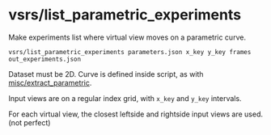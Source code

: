 # vsrs/list\_parametric\_experiments

Make experiments list where virtual view moves on a parametric curve.

    vsrs/list_parametric_experiments parameters.json x_key y_key frames out_experiments.json

Dataset must be 2D. Curve is defined inside script, as with [misc/extract\_parametric](../misc/extract_parametric.html).

Input views are on a regular index grid, with `x_key` and `y_key` intervals.

For each virtual view, the closest leftside and rightside input views are used. (not perfect)
